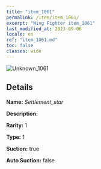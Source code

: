 ```yaml
---
title: "item_1061"
permalink: /item/item_1061/
excerpt: "Wing Fighter item_1061"
last_modified_at: 2023-09-06
locale: en
ref: "item_1061.md"
toc: false
classes: wide
---
```



 ![Unknown_1061](/images/item/Settlement_star_p.png)



## Details

 **Name:** *Settlement_star* 

 **Description:** 

 **Rarity:** 1 

 **Type:** 1 

 **Suction:** true 

 **Auto Suction:** false 


